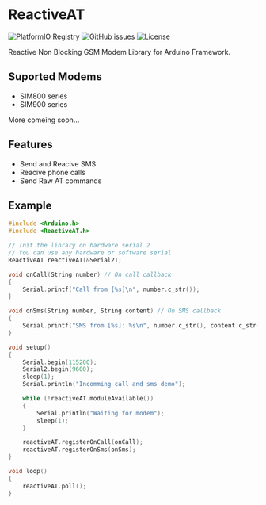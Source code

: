 # ReactiveAT

[![PlatformIO Registry](https://badges.registry.platformio.org/packages/ddododvic/library/ReactiveAt.svg)](https://registry.platformio.org/libraries/ddododvic/ReactiveAt)
[![GitHub issues](https://img.shields.io/github/issues/TD-FL/ReactiveAT.svg)](https://github.com/TD-FL/ReactiveAT/issues)
[![License](https://img.shields.io/badge/licence-Apache%202.0-blue)](https://github.com/TD-FL/ReactiveAT/blob/master/LICENSE)


Reactive Non Blocking GSM Modem Library for Arduino Framework.

## Suported Modems

- SIM800 series
- SIM900 series

More comeing soon...

## Features

- Send and Reacive SMS
- Reacive phone calls
- Send Raw AT commands

## Example

```c++
#include <Arduino.h>
#include <ReactiveAT.h>

// Init the library on hardware serial 2
// You can use any hardware or software serial
ReactiveAT reactiveAT(&Serial2);

void onCall(String number) // On call callback
{
    Serial.printf("Call from [%s]\n", number.c_str());
}

void onSms(String number, String content) // On SMS callback
{
    Serial.printf("SMS from [%s]: %s\n", number.c_str(), content.c_str());
}

void setup()
{
    Serial.begin(115200);
    Serial2.begin(9600);
    sleep(1);
    Serial.println("Incomming call and sms demo");

    while (!reactiveAT.moduleAvailable())
    {
        Serial.println("Waiting for modem");
        sleep(1);
    }

    reactiveAT.registerOnCall(onCall);
    reactiveAT.registerOnSms(onSms);
}

void loop()
{
    reactiveAT.poll();
}
```